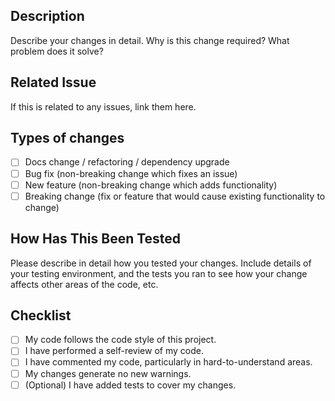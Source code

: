 ## Description

Describe your changes in detail. Why is this change required? What problem does it solve?

## Related Issue

If this is related to any issues, link them here.

## Types of changes

<!--- What types of changes does your code introduce? Put an `x` in all the boxes that apply: -->

- [ ] Docs change / refactoring / dependency upgrade
- [ ] Bug fix (non-breaking change which fixes an issue)
- [ ] New feature (non-breaking change which adds functionality)
- [ ] Breaking change (fix or feature that would cause existing functionality to change)

## How Has This Been Tested

Please describe in detail how you tested your changes. Include details of your testing environment, and the tests you ran to see how your change affects other areas of the code, etc. 

## Checklist

<!--- Go over all the following points, and put an `x` in all the boxes that apply. -->
<!--- If you're unsure about any of these, don't hesitate to ask. We're here to help! -->

- [ ] My code follows the code style of this project.
- [ ] I have performed a self-review of my code.
- [ ] I have commented my code, particularly in hard-to-understand areas.
- [ ] My changes generate no new warnings.
- [ ] (Optional) I have added tests to cover my changes.
